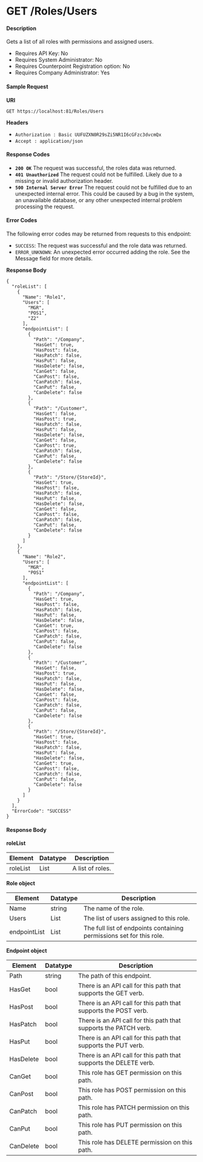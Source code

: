 # GET /Roles/Users

#### Description
Gets a list of all roles with permissions and assigned users.

- Requires API Key: No
- Requires System Administrator: No
- Requires Counterpoint Registration option: No
- Requires Company Administrator: Yes

#### Sample Request

**URI**

`GET https://localhost:81/Roles/Users`

**Headers**
- `Authorization : Basic UUFUZXN0R29sZi5NR1I6cGFzc3dvcmQx`
- `Accept : application/json`

#### Response Codes
- **<code>200 OK</code>** The request was successful, the roles data was returned.
- **<code>401 Unauthorized</code>** The request could not be fulfilled. Likely due to a missing or invalid authorization header.
- **<code>500 Internal Server Error</code>** The request could not be fulfilled due to an unexpected internal error. This could be caused by a bug in the system, an unavailable database, or any other unexpected internal problem processing the request.
 
#### Error Codes
The following error codes may be returned from requests to this endpoint:
- `SUCCESS`: The request was successful and the role data was returned.
- `ERROR_UNKNOWN`: An unexpected error occurred adding the role. See the Message field for more details.

**Response Body**
```
{
  "roleList": [
    {
      "Name": "Role1",
      "Users": [
        "MGR",
        "POS1",
        "Z2"
      ],
      "endpointList": [
        {
          "Path": "/Company",
          "HasGet": true,
          "HasPost": false,
          "HasPatch": false,
          "HasPut": false,
          "HasDelete": false,
          "CanGet": false,
          "CanPost": false,
          "CanPatch": false,
          "CanPut": false,
          "CanDelete": false
        },
        {
          "Path": "/Customer",
          "HasGet": false,
          "HasPost": true,
          "HasPatch": false,
          "HasPut": false,
          "HasDelete": false,
          "CanGet": false,
          "CanPost": true,
          "CanPatch": false,
          "CanPut": false,
          "CanDelete": false
        },
        {
          "Path": "/Store/{StoreId}",
          "HasGet": true,
          "HasPost": false,
          "HasPatch": false,
          "HasPut": false,
          "HasDelete": false,
          "CanGet": false,
          "CanPost": false,
          "CanPatch": false,
          "CanPut": false,
          "CanDelete": false
        }
      ]
    },
    {
      "Name": "Role2",
      "Users": [
        "MGR",
        "POS1"
      ],
      "endpointList": [
        {
          "Path": "/Company",
          "HasGet": true,
          "HasPost": false,
          "HasPatch": false,
          "HasPut": false,
          "HasDelete": false,
          "CanGet": true,
          "CanPost": false,
          "CanPatch": false,
          "CanPut": false,
          "CanDelete": false
        },
        {
          "Path": "/Customer",
          "HasGet": false,
          "HasPost": true,
          "HasPatch": false,
          "HasPut": false,
          "HasDelete": false,
          "CanGet": false,
          "CanPost": false,
          "CanPatch": false,
          "CanPut": false,
          "CanDelete": false
        },
        {
          "Path": "/Store/{StoreId}",
          "HasGet": true,
          "HasPost": false,
          "HasPatch": false,
          "HasPut": false,
          "HasDelete": false,
          "CanGet": true,
          "CanPost": false,
          "CanPatch": false,
          "CanPut": false,
          "CanDelete": false
        }
      ]
    }
  ],
  "ErrorCode": "SUCCESS"
}
```

#### Response Body

**roleList**

Element | Datatype | Description
------- | -------- | -----------
roleList | List | A list of roles.

**Role object**

Element | Datatype | Description
------- | -------- | -----------
Name | string | The name of the role.
Users | List | The list of users assigned to this role.
endpointList | List | The full list of endpoints containing permissions set for this role.

**Endpoint object**

Element | Datatype | Description
------- | -------- | -----------
Path | string | The path of this endpoint.
HasGet | bool | There is an API call for this path that supports the GET verb.
HasPost | bool | There is an API call for this path that supports the POST verb.
HasPatch | bool | There is an API call for this path that supports the PATCH verb.
HasPut | bool | There is an API call for this path that supports the PUT verb.
HasDelete | bool | There is an API call for this path that supports the DELETE verb.
CanGet | bool | This role has GET permission on this path.
CanPost | bool | This role has POST permission on this path.
CanPatch | bool | This role has PATCH permission on this path.
CanPut | bool | This role has PUT permission on this path.
CanDelete | bool | This role has DELETE permission on this path.
